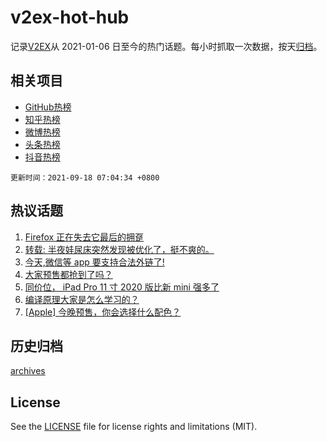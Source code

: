 # v2ex-hot-hub

 记录[V2EX](https://www.v2ex.com/)从 2021-01-06 日至今的热门话题。每小时抓取一次数据，按天[归档](archives)。
 
 ## 相关项目

- [GitHub热榜](https://github.com/snaildev/github-hot-hub)
- [知乎热榜](https://github.com/snaildev/zhihu-hot-hub)
- [微博热榜](https://github.com/snaildev/weibo-hot-hub)
- [头条热榜](https://github.com/snaildev/toutiao-hot-hub)
- [抖音热榜](https://github.com/snaildev/douyin-hot-hub)


 `更新时间：2021-09-18 07:04:34 +0800`

## 热议话题

1. [Firefox 正在失去它最后的拥趸](https://www.v2ex.com/t/802450)
1. [转载: 半夜娃尿床突然发现被优化了，挺不爽的。](https://www.v2ex.com/t/802488)
1. [今天,微信等 app 要支持合法外链了!](https://www.v2ex.com/t/802447)
1. [大家预售都抢到了吗？](https://www.v2ex.com/t/802615)
1. [同价位， iPad Pro 11 寸 2020 版比新 mini 强多了](https://www.v2ex.com/t/802507)
1. [编译原理大家是怎么学习的？](https://www.v2ex.com/t/802520)
1. [[Apple] 今晚预售，你会选择什么配色？](https://www.v2ex.com/t/802537)

## 历史归档

[archives](archives)

## License

See the [LICENSE](LICENSE) file for license rights and limitations (MIT).
